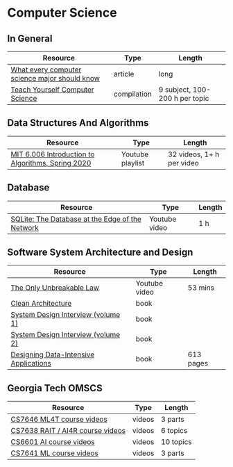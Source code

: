 # Computer Science

## In General

| Resource                                                                                                     | Type        | Length                         |
| ------------------------------------------------------------------------------------------------------------ | ----------- | ------------------------------ |
| [What every computer science major should know](https://matt.might.net/articles/what-cs-majors-should-know/) | article     | long                           |
| [Teach Yourself Computer Science](https://teachyourselfcs.com/)                                              | compilation | 9 subject, 100-200 h per topic |

## Data Structures And Algorithms

| Resource                                                                                                                      | Type             | Length                    |
| ----------------------------------------------------------------------------------------------------------------------------- | ---------------- | ------------------------- |
| [MIT 6.006 Introduction to Algorithms, Spring 2020](https://www.youtube.com/playlist?list=PLUl4u3cNGP63EdVPNLG3ToM6LaEUuStEY) | Youtube playlist | 32 videos, 1+ h per video |

## Database

| Resource                                                                                       | Type          | Length |
| ---------------------------------------------------------------------------------------------- | ------------- | ------ |
| [SQLite: The Database at the Edge of the Network](https://www.youtube.com/watch?v=Jib2AmRb_rk) | Youtube video | 1 h    |

## Software System Architecture and Design

| Resource                                                                                                           | Type          | Length    |
| ------------------------------------------------------------------------------------------------------------------ | ------------- | --------- |
| [The Only Unbreakable Law](https://www.youtube.com/watch?v=5IUj1EZwpJY)                                            | Youtube video | 53 mins   |
| [Clean Architecture](https://www.oreilly.com/library/view/clean-architecture-a/9780134494272/)                     | book          |           |
| [System Design Interview (volume 1)](https://www.amazon.com/System-Design-Interview-insiders-Second/dp/B08CMF2CQF) | book          |           |
| [System Design Interview (volume 2)](https://www.amazon.com/System-Design-Interview-Insiders-Guide/dp/1736049119)  | book          |           |
| [Designing Data-Intensive Applications](https://dataintensive.net/)                                                | book          | 613 pages |

## Georgia Tech OMSCS

| Resource                                                                                                            | Type   | Length    |
| ------------------------------------------------------------------------------------------------------------------- | ------ | --------- |
| [CS7646 ML4T course videos](https://omscs.gatech.edu/cs-7646-machine-learning-trading-course-videos)                | videos | 3 parts   |
| [CS7638 RAIT / AI4R course videos](https://omscs.gatech.edu/cs-7638-artificial-intelligence-robotics-course-videos) | videos | 6 topics  |
| [CS6601 AI course videos](https://omscs.gatech.edu/cs-6601-artificial-intelligence-course-videos)                   | videos | 10 topics |
| [CS7641 ML course videos](https://omscs.gatech.edu/cs-7641-machine-learning-course-videos)                          | videos | 3 parts   |
